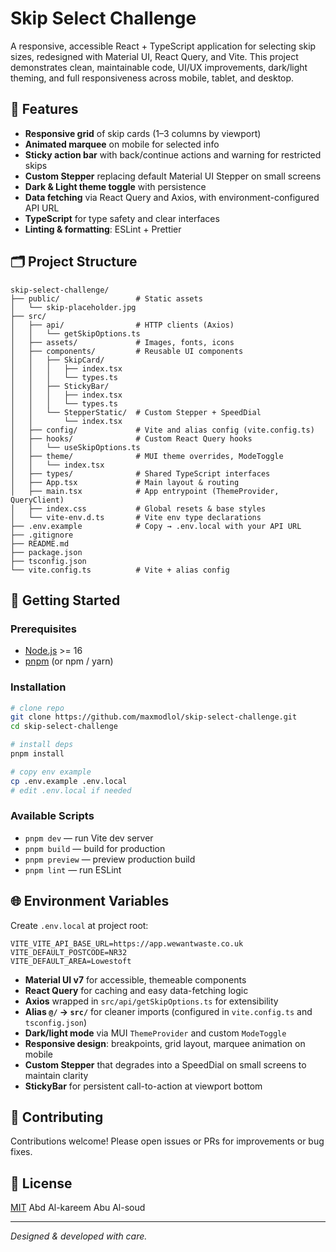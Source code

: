 # Skip Select Challenge

A responsive, accessible React + TypeScript application for selecting skip sizes, redesigned with Material UI, React Query, and Vite. This project demonstrates clean, maintainable code, UI/UX improvements, dark/light theming, and full responsiveness across mobile, tablet, and desktop.

## 🚀 Features

- **Responsive grid** of skip cards (1–3 columns by viewport)
- **Animated marquee** on mobile for selected info
- **Sticky action bar** with back/continue actions and warning for restricted skips
- **Custom Stepper** replacing default Material UI Stepper on small screens
- **Dark & Light theme toggle** with persistence
- **Data fetching** via React Query and Axios, with environment-configured API URL
- **TypeScript** for type safety and clear interfaces
- **Linting & formatting**: ESLint + Prettier

## 🗂️ Project Structure

```
skip-select-challenge/
├── public/                 # Static assets
│   └── skip-placeholder.jpg
├── src/
│   ├── api/                # HTTP clients (Axios)
│   │   └── getSkipOptions.ts
│   ├── assets/             # Images, fonts, icons
│   ├── components/         # Reusable UI components
│   │   ├── SkipCard/
│   │   │   ├── index.tsx
│   │   │   └── types.ts
│   │   ├── StickyBar/
│   │   │   ├── index.tsx
│   │   │   └── types.ts
│   │   └── StepperStatic/  # Custom Stepper + SpeedDial
│   │       └── index.tsx
│   ├── config/             # Vite and alias config (vite.config.ts)
│   ├── hooks/              # Custom React Query hooks
│   │   └── useSkipOptions.ts
│   ├── theme/              # MUI theme overrides, ModeToggle
│   │   └── index.tsx
│   ├── types/              # Shared TypeScript interfaces
│   ├── App.tsx             # Main layout & routing
│   ├── main.tsx            # App entrypoint (ThemeProvider, QueryClient)
│   ├── index.css           # Global resets & base styles
│   └── vite-env.d.ts       # Vite env type declarations
├── .env.example            # Copy → .env.local with your API URL
├── .gitignore
├── README.md
├── package.json
├── tsconfig.json
└── vite.config.ts          # Vite + alias config
```

## 🔧 Getting Started

### Prerequisites

- [Node.js](https://nodejs.org/) >= 16
- [pnpm](https://pnpm.io/) (or npm / yarn)

### Installation

```bash
# clone repo
git clone https://github.com/maxmodlol/skip-select-challenge.git
cd skip-select-challenge

# install deps
pnpm install

# copy env example
cp .env.example .env.local
# edit .env.local if needed
```

### Available Scripts

- `pnpm dev` — run Vite dev server
- `pnpm build` — build for production
- `pnpm preview` — preview production build
- `pnpm lint` — run ESLint

## 🌐 Environment Variables

Create `.env.local` at project root:

```env
VITE_VITE_API_BASE_URL=https://app.wewantwaste.co.uk
VITE_DEFAULT_POSTCODE=NR32
VITE_DEFAULT_AREA=Lowestoft
```

- **Material UI v7** for accessible, themeable components
- **React Query** for caching and easy data-fetching logic
- **Axios** wrapped in `src/api/getSkipOptions.ts` for extensibility
- **Alias `@/` → `src/`** for cleaner imports (configured in `vite.config.ts` and `tsconfig.json`)
- **Dark/light mode** via MUI `ThemeProvider` and custom `ModeToggle`
- **Responsive design**: breakpoints, grid layout, marquee animation on mobile
- **Custom Stepper** that degrades into a SpeedDial on small screens to maintain clarity
- **StickyBar** for persistent call-to-action at viewport bottom

## 🤝 Contributing

Contributions welcome! Please open issues or PRs for improvements or bug fixes.

## 📄 License

[MIT](LICENSE)
Abd Al-kareem Abu Al-soud

---

_Designed & developed with care._
